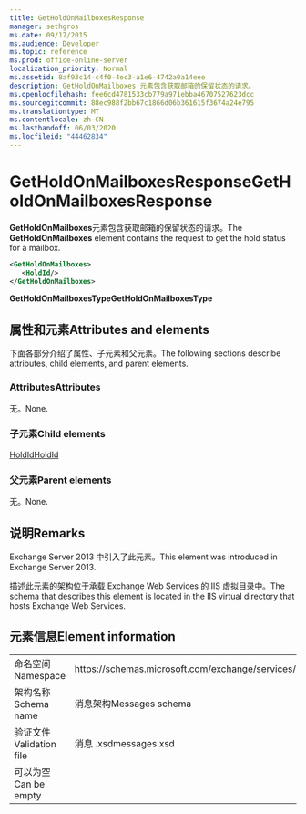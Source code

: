```yaml
---
title: GetHoldOnMailboxesResponse
manager: sethgros
ms.date: 09/17/2015
ms.audience: Developer
ms.topic: reference
ms.prod: office-online-server
localization_priority: Normal
ms.assetid: 8af93c14-c4f0-4ec3-a1e6-4742a0a14eee
description: GetHoldOnMailboxes 元素包含获取邮箱的保留状态的请求。
ms.openlocfilehash: fee6cd4781533cb779a971ebba46707527623dcc
ms.sourcegitcommit: 88ec988f2bb67c1866d06b361615f3674a24e795
ms.translationtype: MT
ms.contentlocale: zh-CN
ms.lasthandoff: 06/03/2020
ms.locfileid: "44462834"
---
```

# <a name="getholdonmailboxesresponse"></a><span data-ttu-id="79313-103">GetHoldOnMailboxesResponse</span><span class="sxs-lookup"><span data-stu-id="79313-103">GetHoldOnMailboxesResponse</span></span>

<span data-ttu-id="79313-104">**GetHoldOnMailboxes**元素包含获取邮箱的保留状态的请求。</span><span class="sxs-lookup"><span data-stu-id="79313-104">The **GetHoldOnMailboxes** element contains the request to get the hold status for a mailbox.</span></span> 
  
```XML
<GetHoldOnMailboxes>
   <HoldId/>
</GetHoldOnMailboxes>
```

 <span data-ttu-id="79313-105">**GetHoldOnMailboxesType**</span><span class="sxs-lookup"><span data-stu-id="79313-105">**GetHoldOnMailboxesType**</span></span>
## <a name="attributes-and-elements"></a><span data-ttu-id="79313-106">属性和元素</span><span class="sxs-lookup"><span data-stu-id="79313-106">Attributes and elements</span></span>

<span data-ttu-id="79313-107">下面各部分介绍了属性、子元素和父元素。</span><span class="sxs-lookup"><span data-stu-id="79313-107">The following sections describe attributes, child elements, and parent elements.</span></span>
  
### <a name="attributes"></a><span data-ttu-id="79313-108">Attributes</span><span class="sxs-lookup"><span data-stu-id="79313-108">Attributes</span></span>

<span data-ttu-id="79313-109">无。</span><span class="sxs-lookup"><span data-stu-id="79313-109">None.</span></span>
  
### <a name="child-elements"></a><span data-ttu-id="79313-110">子元素</span><span class="sxs-lookup"><span data-stu-id="79313-110">Child elements</span></span>

[<span data-ttu-id="79313-111">HoldId</span><span class="sxs-lookup"><span data-stu-id="79313-111">HoldId</span></span>](holdid.md)
  
### <a name="parent-elements"></a><span data-ttu-id="79313-112">父元素</span><span class="sxs-lookup"><span data-stu-id="79313-112">Parent elements</span></span>

<span data-ttu-id="79313-113">无。</span><span class="sxs-lookup"><span data-stu-id="79313-113">None.</span></span>
  
## <a name="remarks"></a><span data-ttu-id="79313-114">说明</span><span class="sxs-lookup"><span data-stu-id="79313-114">Remarks</span></span>

<span data-ttu-id="79313-115">Exchange Server 2013 中引入了此元素。</span><span class="sxs-lookup"><span data-stu-id="79313-115">This element was introduced in Exchange Server 2013.</span></span>
  
<span data-ttu-id="79313-116">描述此元素的架构位于承载 Exchange Web Services 的 IIS 虚拟目录中。</span><span class="sxs-lookup"><span data-stu-id="79313-116">The schema that describes this element is located in the IIS virtual directory that hosts Exchange Web Services.</span></span>
  
## <a name="element-information"></a><span data-ttu-id="79313-117">元素信息</span><span class="sxs-lookup"><span data-stu-id="79313-117">Element information</span></span>

|||
|:-----|:-----|
|<span data-ttu-id="79313-118">命名空间</span><span class="sxs-lookup"><span data-stu-id="79313-118">Namespace</span></span>  <br/> |https://schemas.microsoft.com/exchange/services/2006/messages  <br/> |
|<span data-ttu-id="79313-119">架构名称</span><span class="sxs-lookup"><span data-stu-id="79313-119">Schema name</span></span>  <br/> |<span data-ttu-id="79313-120">消息架构</span><span class="sxs-lookup"><span data-stu-id="79313-120">Messages schema</span></span>  <br/> |
|<span data-ttu-id="79313-121">验证文件</span><span class="sxs-lookup"><span data-stu-id="79313-121">Validation file</span></span>  <br/> |<span data-ttu-id="79313-122">消息 .xsd</span><span class="sxs-lookup"><span data-stu-id="79313-122">messages.xsd</span></span>  <br/> |
|<span data-ttu-id="79313-123">可以为空</span><span class="sxs-lookup"><span data-stu-id="79313-123">Can be empty</span></span>  <br/> ||
   

